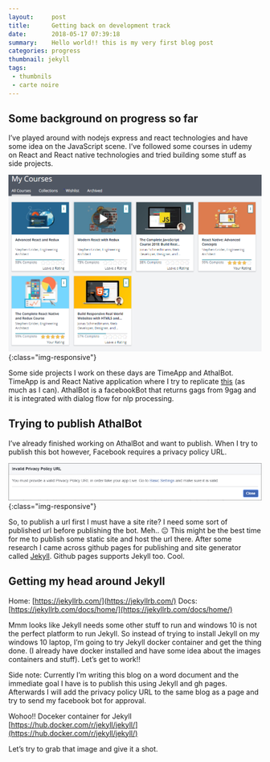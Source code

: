 ```yaml
---
layout:     post
title:      Getting back on development track
date:       2018-05-17 07:39:18
summary:    Hello world!! this is my very first blog post
categories: progress
thumbnail: jekyll
tags:
 - thumbnils
 - carte noire
---
```


## Some background on progress so far

I’ve played around with nodejs express and react technologies and have some idea on the JavaScript scene. I’ve followed some courses in udemy on React and React native technologies and tried building some stuff as side projects.

![work-in-progress](/assets/img/courses.png){:class="img-responsive"}

Some side projects I work on these days are TimeApp and AthalBot. TimeApp is and React Native application where I try to replicate [this](http://tiii.me/)  (as much as I can). AthalBot is a facebookBot that returns gags from 9gag and it is integrated with dialog flow for nlp processing. 

## Trying to publish AthalBot

I’ve already finished working on AthalBot and want to publish. When I try to publish this bot however, Facebook requires a privacy policy URL.

![privacy-error](/assets/img/privacy_err.png){:class="img-responsive"}

So, to publish a url first I must have a site rite? I need some sort of published url before publishing the bot. Meh.. 😐 This might be the best time for me to publish some static site and host the url there. 
After some research I came across github pages for publishing and site generator called [Jekyll](https://jekyllrb.com/). Github pages supports Jekyll too. Cool. 

## Getting my head around Jekyll 

Home: [https://jekyllrb.com/](https://jekyllrb.com/) Docs: [https://jekyllrb.com/docs/home/](https://jekyllrb.com/docs/home/) 

Mmm looks like Jekyll needs some other stuff to run and windows 10 is not the perfect platform to run Jekyll. So instead of trying to install Jekyll on my windows 10 laptop, I’m going to try Jekyll docker container and get the thing done. (I already have docker installed and have some idea about the images containers and stuff). Let’s get to work!! 

Side note: Currently I’m writing this blog on a word document and the immediate goal I have is to publish this using Jekyll and gh pages. Afterwards I will add the privacy policy URL to the same blog as a page and try to send my facebook bot for approval.

Wohoo!! Doceker container for Jekyll [https://hub.docker.com/r/jekyll/jekyll/](https://hub.docker.com/r/jekyll/jekyll/)

Let’s try to grab that image and give it a shot.
